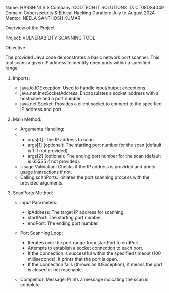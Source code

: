 Name: HARSHINI S S
Company: CODTECH IT SOLUTIONS
ID: CT08DS4049
Domain: Cybersecurity & Ethical Hacking
Duration: July to August 2024
Mentor: NEELA SANTHOSH KUMAR

Overview of the Project

Project: VULNERABILITY SCANNING TOOL

Objective

The provided Java code demonstrates a basic network port scanner. This tool scans a given IP address to identify open ports within a specified range. 



1. Imports:
   
   - java.io.IOException: Used to handle input/output exceptions.
   - java.net.InetSocketAddress: Encapsulates a socket address with a hostname and a port number.
   - java.net.Socket: Provides a client socket to connect to the specified IP address and port.

3. Main Method:
   
   - Arguments Handling:
   - 
     - args[0]: The IP address to scan.
     - args[1] (optional): The starting port number for the scan (default is 1 if not provided).
     - args[2] (optional): The ending port number for the scan (default is 65535 if not provided).
   - Usage Validation: Checks if the IP address is provided and prints usage instructions if not.
   - Calling scanPorts: Initiates the port scanning process with the provided arguments.

5. ScanPorts Method:
   
   - Input Parameters:
     
     - ipAddress: The target IP address for scanning.
     - startPort: The starting port number.
     - endPort: The ending port number.
       
   - Port Scanning Loop:
    
     - Iterates over the port range from startPort to endPort.
     - Attempts to establish a socket connection to each port.
     - If the connection is successful within the specified timeout (100 milliseconds), it prints that the port is open.
     - If the connection fails (throws an IOException), it means the port is closed or not reachable.
       
   - Completion Message: Prints a message indicating the scan is complete.


      


